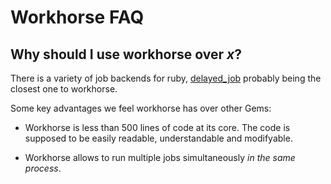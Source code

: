 # Workhorse FAQ

## Why should I use workhorse over *x*?

There is a variety of job backends for ruby,
[delayed_job](https://github.com/collectiveidea/delayed_job) probably being the
closest one to workhorse.

Some key advantages we feel workhorse has over other Gems:

- Workhorse is less than 500 lines of code at its core. The code is supposed to
  be easily readable, understandable and modifyable.

- Workhorse allows to run multiple jobs simultaneously *in the same process*.
